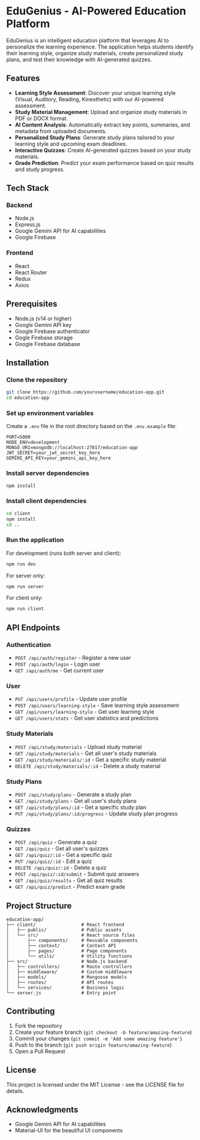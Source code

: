 # EduGenius - AI-Powered Education Platform

EduGenius is an intelligent education platform that leverages AI to personalize the learning experience. The application helps students identify their learning style, organize study materials, create personalized study plans, and test their knowledge with AI-generated quizzes.

## Features

- **Learning Style Assessment**: Discover your unique learning style (Visual, Auditory, Reading, Kinesthetic) with our AI-powered assessment.
- **Study Material Management**: Upload and organize study materials in PDF or DOCX format.
- **AI Content Analysis**: Automatically extract key points, summaries, and metadata from uploaded documents.
- **Personalized Study Plans**: Generate study plans tailored to your learning style and upcoming exam deadlines.
- **Interactive Quizzes**: Create AI-generated quizzes based on your study materials.
- **Grade Prediction**: Predict your exam performance based on quiz results and study progress.

## Tech Stack

### Backend
- Node.js
- Express.js
- Google Gemini API for AI capabilities
- Google Firebase

### Frontend
- React
- React Router
- Redux
- Axios

## Prerequisites

- Node.js (v14 or higher)
- Google Gemini API key
- Google Firebase authenticator
- Gogle Firebase storage
- Google Firebase database

## Installation

### Clone the repository
```bash
git clone https://github.com/yourusername/education-app.git
cd education-app
```

### Set up environment variables
Create a `.env` file in the root directory based on the `.env.example` file:
```
PORT=5000
NODE_ENV=development
MONGO_URI=mongodb://localhost:27017/education-app
JWT_SECRET=your_jwt_secret_key_here
GEMINI_API_KEY=your_gemini_api_key_here
```

### Install server dependencies
```bash
npm install
```

### Install client dependencies
```bash
cd client
npm install
cd ..
```

### Run the application
For development (runs both server and client):
```bash
npm run dev
```

For server only:
```bash
npm run server
```

For client only:
```bash
npm run client
```

## API Endpoints

### Authentication
- `POST /api/auth/register` - Register a new user
- `POST /api/auth/login` - Login user
- `GET /api/auth/me` - Get current user

### User
- `PUT /api/users/profile` - Update user profile
- `POST /api/users/learning-style` - Save learning style assessment
- `GET /api/users/learning-style` - Get user learning style
- `GET /api/users/stats` - Get user statistics and predictions

### Study Materials
- `POST /api/study/materials` - Upload study material
- `GET /api/study/materials` - Get all user's study materials
- `GET /api/study/materials/:id` - Get a specific study material
- `DELETE /api/study/materials/:id` - Delete a study material

### Study Plans
- `POST /api/study/plans` - Generate a study plan
- `GET /api/study/plans` - Get all user's study plans
- `GET /api/study/plans/:id` - Get a specific study plan
- `PUT /api/study/plans/:id/progress` - Update study plan progress

### Quizzes
- `POST /api/quiz` - Generate a quiz
- `GET /api/quiz` - Get all user's quizzes
- `GET /api/quiz/:id` - Get a specific quiz
- `PUT /api/quiz/:id` - Edit a quiz
- `DELETE /api/quiz/:id` - Delete a quiz
- `POST /api/quiz/:id/submit` - Submit quiz answers
- `GET /api/quiz/results` - Get all quiz results
- `GET /api/quiz/predict` - Predict exam grade

## Project Structure

```
education-app/
├── client/                 # React frontend
│   ├── public/             # Public assets
│   └── src/                # React source files
│       ├── components/     # Reusable components
│       ├── context/        # Context API
│       ├── pages/          # Page components
│       └── utils/          # Utility functions
├── src/                    # Node.js backend
│   ├── controllers/        # Route controllers
│   ├── middleware/         # Custom middleware
│   ├── models/             # Mongoose models
│   ├── routes/             # API routes
│   └── services/           # Business logic
└── server.js               # Entry point
```

## Contributing

1. Fork the repository
2. Create your feature branch (`git checkout -b feature/amazing-feature`)
3. Commit your changes (`git commit -m 'Add some amazing feature'`)
4. Push to the branch (`git push origin feature/amazing-feature`)
5. Open a Pull Request

## License

This project is licensed under the MIT License - see the LICENSE file for details.

## Acknowledgments

- Google Gemini API for AI capabilities
- Material-UI for the beautiful UI components
